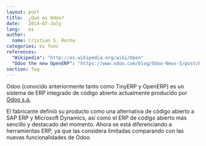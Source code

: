 ```yaml
---
layout: post
title:  ¿Qué es Odoo?
date:   2014-07-July
lang:   es
author:
  name: Cristian S. Rocha 
categories: es func
references:
  "Wikipedia": "http://es.wikipedia.org/wiki/Open"
  "Odoo the new OpenERP": "https://www.odoo.com/blog/Odoo-News-5/post/Odoo-The-New-OpenERP-156"
section: faq
---
```

Odoo (conocido anteriormente tanto como TinyERP y OpenERP) es un sistema de ERP integrado de código abierto actualmente producido por [Odoo s.a.](http://www.odoo.com)

El fabricante definió su producto como una alternativa de código abierto a SAP ERP y Microsoft Dynamics, así como el ERP de código abierto más sencillo y destacado del momento.
Ahora se está diferenciando a herramientas ERP, ya que las considera limitadas comparando con las nuevas funcionalidades de Odoo.

